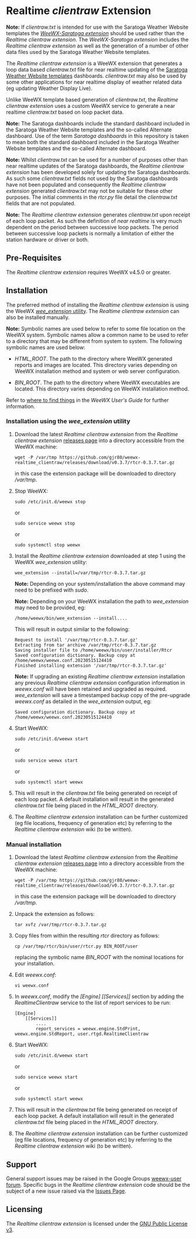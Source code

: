 # Realtime *clientraw* Extension

**Note:** If *clientraw.txt* is intended for use with the Saratoga Weather Website templates the [*WeeWX-Saratoga extension*](https://github.com/gjr80/weewx-saratoga) should be used rather than the *Realtime clientraw extension*. The *WeeWX-Saratoga extension* includes the *Realtime clientraw extension* as well as the generation of a number of other data files used by the Saratoga Weather Website templates.

The *Realtime clientraw extension* is a WeeWX extension that generates a loop data based *clientraw.txt* file for near realtime updating of the [Saratoga Weather Website templates](http://saratoga-weather.org/wxtemplates/index.php "Free Weather Website Templates") dashboards. *clientraw.txt* may also be used by some other applications for near realtime display of weather related data (eg updating Weather Display Live).

Unlike WeeWX template based generation of *clientraw.txt*, the *Realtime clientraw extension* uses a custom WeeWX service to generate a near realtime *clientraw.txt* based on loop packet data.  

**Note:** The Saratoga dashboards include the standard dashboard included in the Saratoga Weather Website templates and the so-called Alternate dashboard. Use of the term *Saratoga dashboards* in this repository is taken to mean both the standard dashboard included in the Saratoga Weather Website templates and the so-called Alternate dashboard.  

**Note:** Whilst *clientraw.txt* can be used for a number of purposes other than near realtime updates of the Saratoga dashboards, the *Realtime clientraw extension* has been developed solely for updating the Saratoga dashboards. As such some *clientraw.txt* fields not used by the Saratoga dashboards have not been populated and consequently the *Realtime clientraw extension* generated *clientraw.txt* may not be suitable for these other purposes. The initial comments in the *rtcr.py* file detail the *clientraw.txt* fields that are not populated.

**Note:** The *Realtime clientraw extension* generates *clientraw.txt* upon receipt of each loop packet. As such the definition of _near realtime_ is very much dependent on the period between successive loop packets. The period between successive loop packets is normally a limitation of either the station hardware or driver or both.


## Pre-Requisites

The *Realtime clientraw extension* requires WeeWX v4.5.0 or greater.


## Installation

The preferred method of installing the *Realtime clientraw extension* is using the WeeWX [*wee_extension* utility](http://weewx.com/docs/utilities.htm#wee_extension_utility). The *Realtime clientraw extension* can also be installed manually.

**Note:** Symbolic names are used below to refer to some file location on the WeeWX system. Symbolic names allow a common name to be used to refer to a directory that may be different from system to system. The following symbolic names are used below:

- *HTML_ROOT*. The path to the directory where WeeWX generated reports and images are located. This directory varies depending on WeeWX installation method and system or web server configuration.
    
- *BIN_ROOT*. The path to the directory where WeeWX executables are located. This directory varies depending on WeeWX installation method.

Refer to [where to find things](http://weewx.com/docs/usersguide.htm#Where_to_find_things) in the *WeeWX User's Guide* for further information.


### Installation using the *wee_extension* utility

1.  Download the latest *Realtime clientraw extension* from the *Realtime clientraw extension* [releases page](https://github.com/gjr80/weewx-realtime_clientraw/releases) into a directory accessible from the WeeWX machine:
     
        wget -P /var/tmp https://github.com/gjr80/weewx-realtime_clientraw/releases/download/v0.3.7/rtcr-0.3.7.tar.gz

    in this case the extension package will be downloaded to directory */var/tmp*.

1.  Stop WeeWX:

        sudo /etc/init.d/weewx stop

	or

        sudo service weewx stop

    or

        sudo systemctl stop weewx

1.  Install the *Realtime clientraw extension* downloaded at step 1 using the WeeWX *wee_extension* utility:

        wee_extension --install=/var/tmp/rtcr-0.3.7.tar.gz

    **Note:** Depending on your system/installation the above command may need to be prefixed with *sudo*.

    **Note:** Depending on your WeeWX installation the path to *wee_extension* may need to be provided, eg:

        /home/weewx/bin/wee_extension --install....

    This will result in output similar to the following:

        Request to install '/var/tmp/rtcr-0.3.7.tar.gz'
        Extracting from tar archive /var/tmp/rtcr-0.3.7.tar.gz
        Saving installer file to /home/weewx/bin/user/installer/Rtcr
        Saved configuration dictionary. Backup copy at /home/weewx/weewx.conf.20230515124410
        Finished installing extension '/var/tmp/rtcr-0.3.7.tar.gz'

    **Note:** If upgrading an existing *Realtime clientraw extension* installation any previous *Realtime clientraw extension* configuration information in *weewx.conf* will have been retained and upgraded as required. *wee_extension* will save a timestamped backup copy of the pre-upgrade *weewx.conf* as detailed in the *wee_extension* output, eg:
    
        Saved configuration dictionary. Backup copy at /home/weewx/weewx.conf.20230515124410

1.  Start WeeWX:

        sudo /etc/init.d/weewx start

	or

        sudo service weewx start

    or

        sudo systemctl start weewx

1.  This will result in the *clientraw.txt* file being generated on receipt of each loop packet. A default installation will result in the generated *clientraw.txt* file being placed in the *HTML_ROOT* directory.

1.  The *Realtime clientraw extension* installation can be further customized (eg file locations, frequency of generation etc) by referring to the *Realtime clientraw extension* wiki (to be written).


### Manual installation

1.  Download the latest *Realtime clientraw extension* from the *Realtime clientraw extension* [releases page](https://github.com/gjr80/weewx-realtime_clientraw/releases) into a directory accessible from the WeeWX machine:
     
        wget -P /var/tmp https://github.com/gjr80/weewx-realtime_clientraw/releases/download/v0.3.7/rtcr-0.3.7.tar.gz

    in this case the extension package will be downloaded to directory */var/tmp*.

1.  Unpack the extension as follows:

        tar xvfz /var/tmp/rtcr-0.3.7.tar.gz

1.  Copy files from within the resulting *rtcr* directory as follows:

        cp /var/tmp/rtcr/bin/user/rtcr.py BIN_ROOT/user
    
    replacing the symbolic name *BIN_ROOT* with the nominal locations for your installation.

1.  Edit *weewx.conf*:

        vi weewx.conf

1.  In *weewx.conf*, modify the *[Engine] [[Services]]* section by adding the *RealtimeClientraw* service to the list of report services to be run:

        [Engine]
            [[Services]]
                ....
                report_services = weewx.engine.StdPrint, weewx.engine.StdReport, user.rtgd.RealtimeClientraw

1.  Start WeeWX:

        sudo /etc/init.d/weewx start

	or

        sudo service weewx start

    or

        sudo systemctl start weewx

1.  This will result in the *clientraw.txt* file being generated on receipt of each loop packet. A default installation will result in the generated *clientraw.txt* file being placed in the *HTML_ROOT* directory.

1.  The *Realtime clientraw extension* installation can be further customized (eg file locations, frequency of generation etc) by referring to the *Realtime clientraw extension* wiki (to be written).


## Support

General support issues may be raised in the Google Groups [weewx-user forum](https://groups.google.com/group/weewx-user "Google Groups weewx-user forum"). Specific bugs in the *Realtime clientraw extension* code should be the subject of a new issue raised via the [Issues Page](https://github.com/gjr80/weewx-realtime_clientraw/issues "Realtime clientraw extension Issues").
 
## Licensing

The *Realtime clientraw extension* is licensed under the [GNU Public License v3](https://github.com/gjr80/weewx-realtime_clientraw/blob/master/LICENSE "*Realtime clientraw* extension License").
